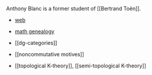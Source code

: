 Anthony Blanc is a former student of [[Bertrand Toën]].

* [web](http://www.ihes.fr/~ablanc/)
* [math genealogy](http://www.genealogy.math.ndsu.nodak.edu/id.php?id=177054)

* [[dg-categories]]
* [[noncommutative motives]]
* [[topological K-theory]], [[semi-topological K-theory]]